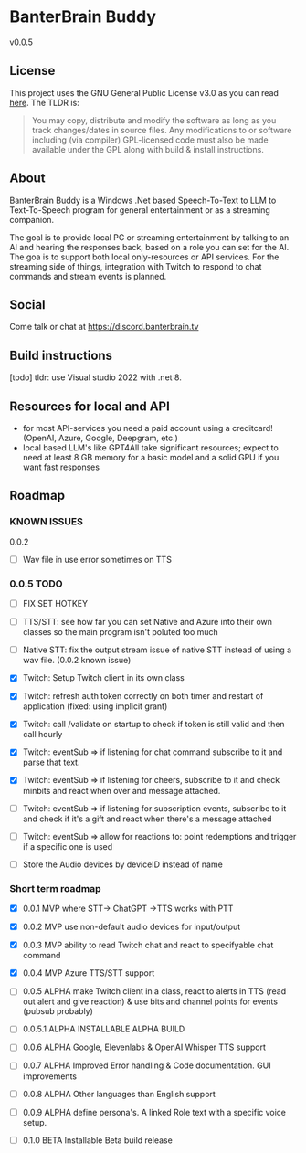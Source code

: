 # BanterBrain Buddy
v0.0.5

## License
This project uses the GNU General Public License v3.0 as you can read [here](./LICENSE.txt). The TLDR is:

>You may copy, distribute and modify the software as long as you track changes/dates in source files. Any modifications to or software including (via compiler) GPL-licensed code must also be made available under the GPL along with build & install instructions.

## About
BanterBrain Buddy is a Windows .Net based Speech-To-Text to LLM to Text-To-Speech program for general entertainment or as a streaming companion.

The goal is to provide local PC or streaming entertainment by talking to an AI and hearing the responses back, based on a role you can set for the AI. The goa is to support both local only-resources or API services.
For the streaming side of things, integration with Twitch to respond to chat commands and stream events is planned.

## Social
Come talk or chat at https://discord.banterbrain.tv

## Build instructions
[todo]
tldr: use Visual studio 2022 with .net 8. 

## Resources for local and API
- for most API-services you need a paid account using a creditcard! (OpenAI, Azure, Google, Deepgram, etc.)
- local based LLM's like GPT4All take significant resources; expect to need at least 8 GB memory for a basic model and a solid GPU if you want fast responses

## Roadmap

### KNOWN ISSUES
0.0.2
- [ ] Wav file in use error sometimes on TTS

### 0.0.5 TODO
- [ ] FIX SET HOTKEY

- [ ] TTS/STT: see how far you can set Native and Azure into their own classes so the main program isn't poluted too much
- [ ] Native STT: fix the output stream issue of native STT instead of using a wav file. (0.0.2 known issue)
- [X] Twitch: Setup Twitch client in its own class
- [X] Twitch: refresh auth token correctly on both timer and restart of application (fixed: using implicit grant)
- [X] Twitch: call /validate on startup to check if token is still valid and then call hourly
- [X] Twitch: eventSub => if listening for chat command subscribe to it and parse that text.
- [X] Twitch: eventSub 	=> if listening for cheers, subscribe to it and check minbits and react when over and message attached.
- [ ] Twitch: eventSub => if listening for subscription events, subscribe to it and check if it's a gift and react when there's a message attached
- [ ] Twitch: eventSub => allow for reactions to: point redemptions and trigger if a specific one is used
- [	] Store the Audio devices by deviceID instead of name

### Short term roadmap
- [X] 0.0.1 MVP where STT-> ChatGPT ->TTS works with PTT
- [X] 0.0.2 MVP use non-default audio devices for input/output
- [X] 0.0.3 MVP ability to read Twitch chat and react to specifyable chat command
- [X] 0.0.4 MVP Azure TTS/STT support
- [ ] 0.0.5 ALPHA make Twitch client in a class, react to alerts in TTS (read out alert and give reaction) & use bits and channel points for events (pubsub probably)
- [ ] 0.0.5.1 ALPHA INSTALLABLE ALPHA BUILD
- [ ] 0.0.6 ALPHA Google, Elevenlabs & OpenAI Whisper TTS support 
- [ ] 0.0.7 ALPHA Improved Error handling & Code documentation. GUI improvements
- [	] 0.0.8 ALPHA Other languages than English support
- [ ] 0.0.9 ALPHA define persona's. A linked Role text with a specific voice setup.
- [ ] 0.1.0 BETA Installable Beta build release


